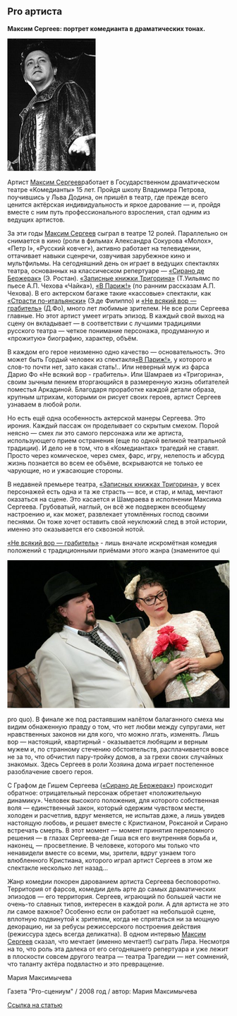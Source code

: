 ## Pro артиста


**Максим Сергеев: портрет комедианта в драматических тонах.**


![](image-01.jpg)


Артист [Максим Сергеев][0]работает в Государственном драматическом театре «Комедианты» 15 лет. Пройдя школу Владимира Петрова, поучившись у Льва Додина, он пришёл в театр, где прежде всего ценится актёрская индивидуальность и яркое дарование — и, пройдя вместе с ним путь профессионального взросления, стал одним из ведущих артистов.


За эти годы [Максим Сергеев][0] сыграл в театре 12 ролей. Параллельно он снимается в кино (роли в фильмах Александра Сокурова «Молох», «Петр I», «Русский ковчег»), активно работает на телевидении, оттачивает навыки сценречи, озвучивая зарубежное кино и мультфильмы. На сегодняшний день он играет в ведущих спектаклях театра, основанных на классическом репертуаре — [«Сирано де Бержерак»][1] (Э. Ростан). [«Записные книжки Тригорина»][2] (Т.Уильямс по пьесе А.П. Чехова «Чайка»), [«В Париж!»][3] (по ранним рассказам А.П. Чехова). В его актерском багаже такие «кассовые» спектакли, как [«Страсти по-итальянски»][4] (Э.де Филиппо) и [«Не всякий вор — грабитель»][5] (Д.Фо), много лет любимые зрителем. Не все роли Сергеева главные. Но этот артист умеет играть эпизод. В каждый свой выход на сцену он вкладывает — в соответствии с лучшими традициями русского театра — четкое понимание персонажа, продуманную и «прожитую» биографию, характер, объём.


В каждом его герое неизменно одно качество — основательность. Это может быть Гордый человек из спектакля[«В Париж!»][3], у которого и слов-то почти нет, зато какая стать!.. Или неверный муж из фарса Дарио Фо «Не всякий вор - грабитель». Или Шамраев из «Тригорина», своим зычным пением вторгающийся в размеренную жизнь обитателей поместья Аркадиной. Благодаря проработке каждой детали образа, крупным штрихам, которыми он рисует своих героев, артист Сергеев узнаваем в любой роли.


Но есть ещё одна особенность актерской манеры Сергеева. Это ирония. Каждый пассаж он проделывает со скрытым смехом. Порой неясно — смех ли это самого персонажа или же артиста, использующего прием остранения (еще по одной великой театральной традиции). И дело не в том, что в «Комедиантах» трагедий не ставят. Просто через комическое, через смех, фарс, игру, нелепость и абсурд жизнь познается во всем ее объёме, вскрываются не только ее чарующие, но и ужасающие стороны.


В недавней премьере театра, [«Записных книжках Тригорина»][2], у всех персонажей есть одна и та же страсть — все, и стар, и млад, мечтают оказаться на сцене. Это касается и Шамраева в исполнении Максима Сергеева. Грубоватый, наглый, он всё же подвержен всеобщему настроению и, как может, развлекает утомлённых господ своими песнями. Он тоже хочет оставить свой неуклюжий след в этой истории, именно это оказывается его сквозной нотой.


[«Не всякий вор — грабитель»][5] - лишь вначале искромётная комедия положений с традиционными приёмами этого жанра (знаменитое qui


![](image-02.jpg)


pro quo). В финале же под растаявшим налётом балаганного смеха мы видим обнаженную правду о том, что нет любви между супругами, нет нравственных законов ни для кого, что можно лгать, изменять. Лишь вор — настоящий, квартирный - оказывается любящим и верным мужем и, по странному стечению обстоятельств, расплачивается вовсе не за то, что обчистил пару-тройку домов, а за грехи своих случайных знакомых. Здесь Сергеев в роли Хозяина дома играет постепенное разоблачение своего героя.


С Графом де Гишем Сергеева ([«Сирано де Бержерак»][1]) происходит обратное: отрицательный персонаж обретает «положительную динамику». Человек высокого положения, для которого собственная воля — единственный закон, который одержим чувством мести, холоден и расчетлив, вдруг меняется, не испытав даже, а лишь увидев настоящую любовь, и решает вместе с Кристианом, Роксаной и Сирано встречать смерть. В этот момент — момент принятия переломного решения — в глазах Сергеева-де Гиша вся его внутренняя борьба и, наконец, — просветление. В человеке, которого мы только что ненавидели вместе со всеми, мы, зрители, вдруг узнаем того влюбленного Кристиана, которого играл артист Сергеев в этом же спектакле несколько лет назад...


Жанр комедии покорен дарованием артиста Сергеева бесповоротно. Территория от фарсов, комедии дель арте до самых драматических эпизодов — его территория. Сергеев, играющий по большей части не очень-то славных типов, интересен в каждой роли. А для артиста не это ли самое важное? Особенно если он работает на небольшой сцене, вплотную подвинутой к зрителям, когда не спрятаться ни за мощную декорацию, ни за ребусы режиссерского построения действия (режиссура здесь всегда деликатна). В одном интервью [Максим Сергеев][0] сказал, что мечтает (именно мечтает!) сыграть Лира. Несмотря на то, что роль эта далека от его сегодняшнего репертуара и уже лежит в плоскости совсем другого театра — театра Трагедии — нет сомнений, что таланту актёра подвластно и это превращение.


Мария Максимычева


Газета "Pro-сцениум" / 2008 год / автор: Мария Максимычева


[Ссылка на статью][6]

[0]: ../../person/maksim-sergeev "Максим Сергеев"
[1]: ../../performance/sirano-de-berzherak "Сирано де Бержерак"
[2]: ../../performance/zapisnye-knizhki-trigorina "Записные книжки Тригорина"
[3]: ../../performance/v-parizh "В Париж!"
[4]: ../../performance/strasti-po-italyanski "Страсти по-итальянски"
[5]: ../../performance/ne-vsyakii-vor-grabitel "Не всякий вор — грабитель"
[6]: http://www.mtfontanka.spb.ru/pro_stceniym/57_58_19_20/06.htm